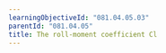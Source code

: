 ```yaml
---
learningObjectiveId: "081.04.05.03"
parentId: "081.04.05"
title: The roll-moment coefficient Cl
---
```

